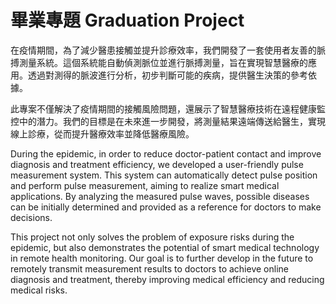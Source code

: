 # 畢業專題 Graduation Project
在疫情期間，為了減少醫患接觸並提升診療效率，我們開發了一套使用者友善的脈搏測量系統。這個系統能自動偵測脈位並進行脈搏測量，旨在實現智慧醫療的應用。透過對測得的脈波進行分析，初步判斷可能的疾病，提供醫生決策的參考依據。

此專案不僅解決了疫情期間的接觸風險問題，還展示了智慧醫療技術在遠程健康監控中的潛力。我們的目標是在未來進一步開發，將測量結果遠端傳送給醫生，實現線上診療，從而提升醫療效率並降低醫療風險。

During the epidemic, in order to reduce doctor-patient contact and improve diagnosis and treatment efficiency, we developed a user-friendly pulse measurement system. This system can automatically detect pulse position and perform pulse measurement, aiming to realize smart medical applications. By analyzing the measured pulse waves, possible diseases can be initially determined and provided as a reference for doctors to make decisions.

This project not only solves the problem of exposure risks during the epidemic, but also demonstrates the potential of smart medical technology in remote health monitoring. Our goal is to further develop in the future to remotely transmit measurement results to doctors to achieve online diagnosis and treatment, thereby improving medical efficiency and reducing medical risks.

